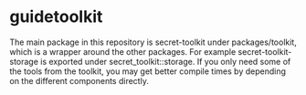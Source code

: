 # guidetoolkit
The main package in this repository is secret-toolkit under packages/toolkit, which is a wrapper around the other packages. For example secret-toolkit-storage is exported under secret_toolkit::storage. If you only need some of the tools from the toolkit, you may get better compile times by depending on the different components directly.
